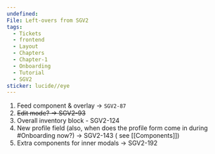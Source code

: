 ```yaml
---
undefined: 
File: Left-overs from SGV2
tags:
  - Tickets
  - frontend
  - Layout
  - Chapters
  - Chapter-1
  - Onboarding
  - Tutorial
  - SGV2
sticker: lucide//eye
---
```

1. Feed component & overlay -> `SGV2-87`
2. ~~Edit mode? -> SGV2-93~~
3. Overall inventory block - SGV2-124
4. New profile field (also, when does the profile form come in during #Onboarding now?) -> SGV2-143 ( see [[Components]])
5. Extra components for inner modals -> SGV2-192 